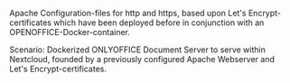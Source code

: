 Apache Configuration-files for http and https, based upon Let's Encrypt-certificates which have been deployed before in conjunction with an OPENOFFICE-Docker-container.

Scenario: Dockerized ONLYOFFICE Document Server to serve within Nextcloud, founded by a previously configured Apache Webserver and Let's Encrypt-certificates.
